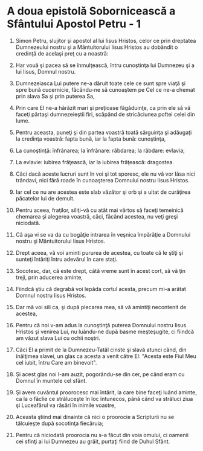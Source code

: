 # A doua epistol&#259; Soborniceasc&#259; a Sf&#226;ntului Apostol Petru - 1

1. Simon Petru, slujitor şi apostol al lui Iisus Hristos, celor ce prin dreptatea Dumnezeului nostru şi a Mântuitorului Iisus Hristos au dobândit o credinţă de acelaşi preţ cu a noastră: 

2. Har vouă şi pacea să se înmulţească, întru cunoştinţa lui Dumnezeu şi a lui Iisus, Domnul nostru. 

3. Dumnezeiasca Lui putere ne-a dăruit toate cele ce sunt spre viaţă şi spre bună cucernicie, făcându-ne să cunoaştem pe Cel ce ne-a chemat prin slava Sa şi prin puterea Sa, 

4. Prin care El ne-a hărăzit mari şi preţioase făgăduinţe, ca prin ele să vă faceţi părtaşi dumnezeieştii firi, scăpând de stricăciunea poftei celei din lume. 

5. Pentru aceasta, puneţi şi din partea voastră toată sârguinţa şi adăugaţi la credinţa voastră: fapta bună, iar la fapta bună: cunoştinţa, 

6. La cunoştinţă: înfrânarea; la înfrânare: răbdarea; la răbdare: evlavia; 

7. La evlavie: iubirea frăţească, iar la iubirea frăţească: dragostea. 

8. Căci dacă aceste lucruri sunt în voi şi tot sporesc, ele nu vă vor lăsa nici trândavi, nici fără roade în cunoaşterea Domnului nostru Iisus Hristos. 

9. Iar cel ce nu are acestea este slab văzător şi orb şi a uitat de curăţirea păcatelor lui de demult. 

10. Pentru aceea, fraţilor, siliţi-vă cu atât mai vârtos să faceţi temeinică chemarea şi alegerea voastră, căci, făcând acestea, nu veţi greşi niciodată. 

11. Că aşa vi se va da cu bogăţie intrarea în veşnica împărăţie a Domnului nostru şi Mântuitorului Iisus Hristos. 

12. Drept aceea, vă voi aminti pururea de acestea, cu toate că le ştiţi şi sunteţi întăriţi întru adevărul în care staţi. 

13. Socotesc, dar, că este drept, câtă vreme sunt în acest cort, să vă ţin treji, prin aducerea aminte, 

14. Fiindcă ştiu că degrabă voi lepăda cortul acesta, precum mi-a arătat Domnul nostru Iisus Hristos. 

15. Dar mă voi sili ca, şi după plecarea mea, să vă amintiţi necontenit de acestea, 

16. Pentru că noi v-am adus la cunoştinţă puterea Domnului nostru Iisus Hristos şi venirea Lui, nu luându-ne după basme meşteşugite, ci fiindcă am văzut slava Lui cu ochii noştri. 

17. Căci El a primit de la Dumnezeu-Tatăl cinste şi slavă atunci când, din înălţimea slavei, un glas ca acesta a venit către El: "Acesta este Fiul Meu cel iubit, întru Care am binevoit". 

18. Şi acest glas noi l-am auzit, pogorându-se din cer, pe când eram cu Domnul în muntele cel sfânt. 

19. Şi avem cuvântul proorocesc mai întărit, la care bine faceţi luând aminte, ca la o făclie ce străluceşte în loc întunecos, până când va străluci ziua şi Luceafărul va răsări în inimile voastre, 

20. Aceasta ştiind mai dinainte că nici o proorocie a Scripturii nu se tâlcuieşte după socotinţa fiecăruia; 

21. Pentru că niciodată proorocia nu s-a făcut din voia omului, ci oamenii cei sfinţi ai lui Dumnezeu au grăit, purtaţi fiind de Duhul Sfânt. 


